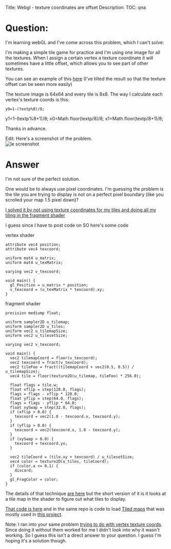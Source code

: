 Title: Webgl - texture coordinates are offset
Description:
TOC: qna

# Question:

I'm learning webGL and I've come across this problem, which I can't solve:

I'm making a simple tile game for practice and I'm using one image for all the textures. When I assign a certain vertex a texture coordinate it will sometimes have a little offset, which allows you to see part of other textures.

You can see an example of this [here][1] (I've tilted the result so that the texture offset can be seen more easily)

The texture image is 64x64 and every tile is 8x8. The way I calculate each vertex's texture coords is this:

    y0=1-(textp%8)/8;
 y1=1-(textp%8+1)/8;
 x0=Math.floor(textp/8)/8;
 x1=Math.floor(textp/8+1)/8;

Thanks in advance.

Edit: Here's a screenshot of the problem.  
![le screenshot][2]




  [1]: http://jsfiddle.net/b7h7ena8/
  [2]: http://i.stack.imgur.com/Fy4mg.png

# Answer

I'm not sure of the perfect solution. 

One would be to always use pixel coordinates. I'm guessing the problem is the tile you are trying to display is not on a perfect pixel boundary (like you scrolled your map 1.5 pixel down)?

[I solved it by not using texture coordinates for my tiles and doing all my tiling in the fragment shader](http://greggman.github.io/HappyFunTimes/public/examples/boomboom/gameview.html?settings=%7BhaveServer:false,numLocalPlayers:400,ai:true,waitForPlayersDuration:2,waitForStartDuration:2,bombStartSize:10,showFPS:true,showGithub:true%7D)

I guess since I have to post code on SO here's some code

vertex shader

    attribute vec4 position;
    attribute vec4 texcoord;

    uniform mat4 u_matrix;
    uniform mat4 u_texMatrix;

    varying vec2 v_texcoord;

    void main() {
      gl_Position = u_matrix * position;
      v_texcoord = (u_texMatrix * texcoord).xy;
    }

fragment shader

    precision mediump float;

    uniform sampler2D u_tilemap;
    uniform sampler2D u_tiles;
    uniform vec2 u_tilemapSize;
    uniform vec2 u_tilesetSize;

    varying vec2 v_texcoord;

    void main() {
      vec2 tilemapCoord = floor(v_texcoord);
      vec2 texcoord = fract(v_texcoord);
      vec2 tileFoo = fract((tilemapCoord + vec2(0.5, 0.5)) / u_tilemapSize);
      vec4 tile = floor(texture2D(u_tilemap, tileFoo) * 256.0);

      float flags = tile.w;
      float xflip = step(128.0, flags);
      flags = flags - xflip * 128.0;
      float yflip = step(64.0, flags);
      flags = flags - yflip * 64.0;
      float xySwap = step(32.0, flags);
      if (xflip > 0.0) {
        texcoord = vec2(1.0 - texcoord.x, texcoord.y);
      }
      if (yflip > 0.0) {
        texcoord = vec2(texcoord.x, 1.0 - texcoord.y);
      }
      if (xySwap > 0.0) {
        texcoord = texcoord.yx;
      }

      vec2 tileCoord = (tile.xy + texcoord) / u_tilesetSize;
      vec4 color = texture2D(u_tiles, tileCoord);
      if (color.a <= 0.1) {
        discard;
      }
      gl_FragColor = color;
    }

The details of that technique [are here](http://blog.tojicode.com/2012/07/sprite-tile-maps-on-gpu.html) but the short version of it is it looks at a tile map in the shader to figure out what tiles to display. 

[That code is here](https://github.com/greggman/hft-utils/blob/master/dist/tilemap.js) and in the same repo is code to load [Tiled maps](http://www.mapeditor.org/) that was mostly used in [this project](http://greggman.github.io/hft-tonde-iko).

Note: I ran into your same problem [trying to do with vertex texture coords](https://github.com/greggman/hft-utils/blob/master/dist/vertexbasedtilemap.js). Since doing it without them worked for me I didn't look into why it wasn't working. So I guess this isn't a direct answer to your question. I guess I'm hoping it's a solution though.
